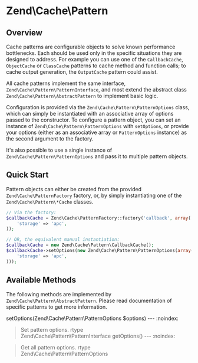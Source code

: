 # Zend\\Cache\\Pattern

## Overview

Cache patterns are configurable objects to solve known performance bottlenecks. Each should be used
only in the specific situations they are designed to address. For example you can use one of the
`CallbackCache`, `ObjectCache` or `ClassCache` patterns to cache method and function calls; to cache
output generation, the `OutputCache` pattern could assist.

All cache patterns implement the same interface, `Zend\Cache\Pattern\PatternInterface`, and most
extend the abstract class `Zend\Cache\Pattern\AbstractPattern` to implement basic logic.

Configuration is provided via the `Zend\Cache\Pattern\PatternOptions` class, which can simply be
instantiated with an associative array of options passed to the constructor. To configure a pattern
object, you can set an instance of `Zend\Cache\Pattern\PatternOptions` with `setOptions`, or provide
your options (either as an associative array or `PatternOptions` instance) as the second argument to
the factory.

It's also possible to use a single instance of `Zend\Cache\Pattern\PatternOptions` and pass it to
multiple pattern objects.

## Quick Start

Pattern objects can either be created from the provided `Zend\Cache\PatternFactory` factory, or, by
simply instantiating one of the `Zend\Cache\Pattern\*Cache` classes.

```php
// Via the factory:
$callbackCache = Zend\Cache\PatternFactory::factory('callback', array(
    'storage' => 'apc',
));
```

```php
// OR, the equivalent manual instantiation:
$callbackCache = new Zend\Cache\Pattern\CallbackCache();
$callbackCache->setOptions(new Zend\Cache\Pattern\PatternOptions(array(
    'storage' => 'apc',
)));
```

## Available Methods

The following methods are implemented by `Zend\Cache\Pattern\AbstractPattern`. Please read
documentation of specific patterns to get more information.

setOptions(Zend\\Cache\\Pattern\\PatternOptions $options) --- :noindex:

> Set pattern options.
rtype  
Zend\\Cache\\Pattern\\PatternInterface
getOptions() --- :noindex:

> Get all pattern options.
rtype  
Zend\\Cache\\Pattern\\PatternOptions

